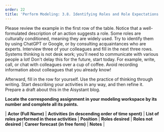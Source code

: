 ```yaml
---
order: 22
title: 'Perform Modeling: 3.8. Identifying Roles and Role Expectations'
---
```


Please review the example in the first row of the table. Notice that a well-formulated description of an action suggests a role. Some roles are culturally conditioned, meaning they are widely used. Try to identify them by using ChatGPT or Google, or by consulting acquaintances who are experts. Interview three of your colleagues and fill in the next three rows. Systems thinking is not desk work; you'll need to communicate with various people a lot! Don't delay this for the future, start today. For example, write, call, or chat with colleagues over a cup of coffee. Avoid recording information about colleagues that you already know!

Afterward, fill in the row for yourself. Use the practice of thinking through writing. Start describing your activities in any way, and then refine it. Prepare a draft about this in the Aisystant blog.

**Locate the corresponding assignment in your modeling workspace by its number and complete all its points.**

| **Actor (Full Name)** | **Activities (in descending order of time spent)** | **List of roles performed in these activities** | **Position** | **Roles desired** | **Roles not desired** | **Career forecast (in free form)** | **Notes** |